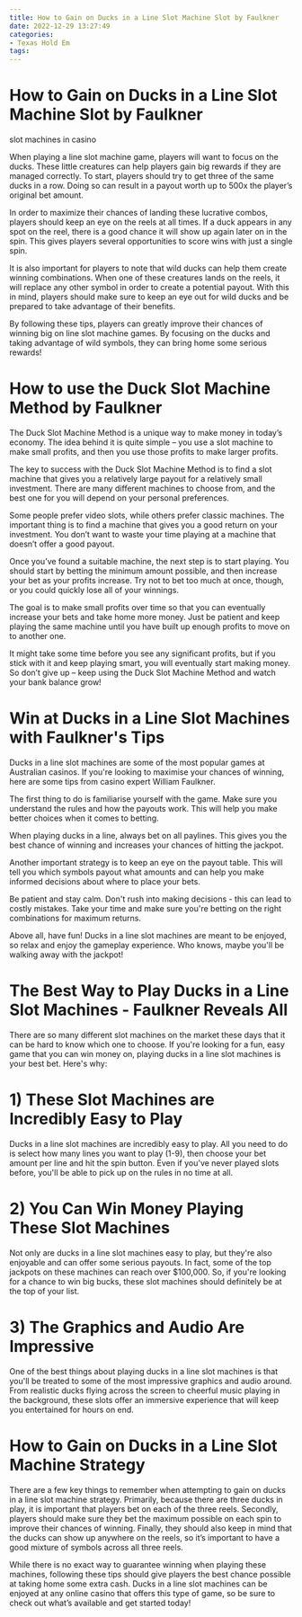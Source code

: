 ```yaml
---
title: How to Gain on Ducks in a Line Slot Machine Slot by Faulkner 
date: 2022-12-29 13:27:49
categories:
- Texas Hold Em
tags:
---
```



#  How to Gain on Ducks in a Line Slot Machine Slot by Faulkner 

slot machines in casino

When playing a line slot machine game, players will want to focus on the ducks. These little creatures can help players gain big rewards if they are managed correctly. To start, players should try to get three of the same ducks in a row. Doing so can result in a payout worth up to 500x the player’s original bet amount.

In order to maximize their chances of landing these lucrative combos, players should keep an eye on the reels at all times. If a duck appears in any spot on the reel, there is a good chance it will show up again later on in the spin. This gives players several opportunities to score wins with just a single spin.

It is also important for players to note that wild ducks can help them create winning combinations. When one of these creatures lands on the reels, it will replace any other symbol in order to create a potential payout. With this in mind, players should make sure to keep an eye out for wild ducks and be prepared to take advantage of their benefits.

By following these tips, players can greatly improve their chances of winning big on line slot machine games. By focusing on the ducks and taking advantage of wild symbols, they can bring home some serious rewards!

#  How to use the Duck Slot Machine Method by Faulkner 

The Duck Slot Machine Method is a unique way to make money in today’s economy. The idea behind it is quite simple – you use a slot machine to make small profits, and then you use those profits to make larger profits. 

The key to success with the Duck Slot Machine Method is to find a slot machine that gives you a relatively large payout for a relatively small investment. There are many different machines to choose from, and the best one for you will depend on your personal preferences. 

Some people prefer video slots, while others prefer classic machines. The important thing is to find a machine that gives you a good return on your investment. You don’t want to waste your time playing at a machine that doesn’t offer a good payout. 

Once you’ve found a suitable machine, the next step is to start playing. You should start by betting the minimum amount possible, and then increase your bet as your profits increase. Try not to bet too much at once, though, or you could quickly lose all of your winnings. 

The goal is to make small profits over time so that you can eventually increase your bets and take home more money. Just be patient and keep playing the same machine until you have built up enough profits to move on to another one. 

It might take some time before you see any significant profits, but if you stick with it and keep playing smart, you will eventually start making money. So don’t give up – keep using the Duck Slot Machine Method and watch your bank balance grow!

#  Win at Ducks in a Line Slot Machines with Faulkner's Tips 

Ducks in a line slot machines are some of the most popular games at Australian casinos. If you're looking to maximise your chances of winning, here are some tips from casino expert William Faulkner.

The first thing to do is familiarise yourself with the game. Make sure you understand the rules and how the payouts work. This will help you make better choices when it comes to betting.

When playing ducks in a line, always bet on all paylines. This gives you the best chance of winning and increases your chances of hitting the jackpot.

Another important strategy is to keep an eye on the payout table. This will tell you which symbols payout what amounts and can help you make informed decisions about where to place your bets.

Be patient and stay calm. Don't rush into making decisions - this can lead to costly mistakes. Take your time and make sure you're betting on the right combinations for maximum returns.

Above all, have fun! Ducks in a line slot machines are meant to be enjoyed, so relax and enjoy the gameplay experience. Who knows, maybe you'll be walking away with the jackpot!

#  The Best Way to Play Ducks in a Line Slot Machines - Faulkner Reveals All 

There are so many different slot machines on the market these days that it can be hard to know which one to choose. If you're looking for a fun, easy game that you can win money on, playing ducks in a line slot machines is your best bet. Here's why:

# 1) These Slot Machines are Incredibly Easy to Play

Ducks in a line slot machines are incredibly easy to play. All you need to do is select how many lines you want to play (1-9), then choose your bet amount per line and hit the spin button. Even if you've never played slots before, you'll be able to pick up on the rules in no time at all.

# 2) You Can Win Money Playing These Slot Machines

Not only are ducks in a line slot machines easy to play, but they're also enjoyable and can offer some serious payouts. In fact, some of the top jackpots on these machines can reach over $100,000. So, if you're looking for a chance to win big bucks, these slot machines should definitely be at the top of your list.

# 3) The Graphics and Audio Are Impressive

One of the best things about playing ducks in a line slot machines is that you'll be treated to some of the most impressive graphics and audio around. From realistic ducks flying across the screen to cheerful music playing in the background, these slots offer an immersive experience that will keep you entertained for hours on end.

#  How to Gain on Ducks in a Line Slot Machine Strategy

There are a few key things to remember when attempting to gain on ducks in a line slot machine strategy. Primarily, because there are three ducks in play, it is important that players bet on each of the three reels. Secondly, players should make sure they bet the maximum possible on each spin to improve their chances of winning. Finally, they should also keep in mind that the ducks can show up anywhere on the reels, so it’s important to have a good mixture of symbols across all three reels.

While there is no exact way to guarantee winning when playing these machines, following these tips should give players the best chance possible at taking home some extra cash. Ducks in a line slot machines can be enjoyed at any online casino that offers this type of game, so be sure to check out what’s available and get started today!